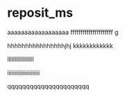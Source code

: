 # reposit_ms



aaaaaaaaaaaaaaaaaa
fffffffffffffffffffff
g










hhhhhhhhhhhhhhhhjhj
kkkkkkkkkkkk




llllllllllllllllll


iiiiiiiiiiiiiiiiiiiiii


qqqqqqqqqqqqqqqqqqqqqq
